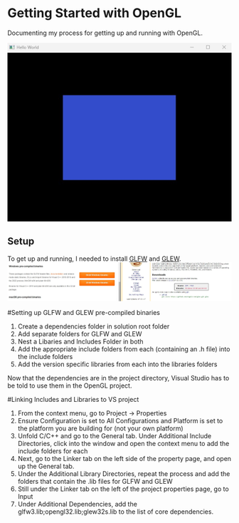 # Getting Started with OpenGL

Documenting my process for getting up and running with OpenGL.

![First Tiny Square](OpenGL3/res/images/screenshot.jpg)

## Setup

To get up and running, I needed to install [GLFW](https://www.glfw.org/download.html) and [GLEW](https://glew.sourceforge.net/). 
![Precompiled Binaries](OpenGL3/res/images/BinariesDownload.jpg)

#Setting up GLFW and GLEW pre-compiled binaries

1.  Create a dependencies folder in solution root folder
2.  Add separate folders for GLFW and GLEW
3.  Nest a Libaries and Includes Folder in both 
4.  Add the appropriate include folders from each (containing an .h file) into the include folders
5.  Add the version specific libraries from each into the libraries folders

Now that the dependencies are in the project directory, Visual Studio has to be told to use them in the OpenGL project.

#Linking Includes and Libraries to VS project

1. From the context menu, go to Project -> Properties
2. Ensure Configuration is set to All Configurations and Platform is set to the platform you are building for (not your own platform)
3. Unfold C/C++ and go to the General tab.  Under Additional Include Directories, click into the window and open the context menu to add the include folders for each
4. Next, go to the Linker tab on the left side of the property page, and open up the General tab. 
5. Under the Additional Library Directories, repeat the process and add the folders that contain the .lib files for GLFW and GLEW
6. Still under the Linker tab on the left of the project properties page, go to Input
7. Under Additional Dependencies, add the glfw3.lib;opengl32.lib;glew32s.lib to the list of core dependencies. 



